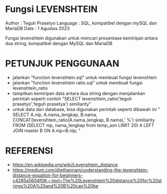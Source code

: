 # Fungsi LEVENSHTEIN

Author     : Teguh Prasetyo
Language   : SQL, kompatibel dengan mySQL dan MariaDB
Date       : 1 Agustus 2023

Fungsi levenshtein digunakan untuk mencari prosentase kemiripan antara dua string, kompatibel dengan MySQL dan MariaDB

# PETUNJUK PENGGUNAAN

- jalankan "function levenshtein.sql" untuk membuat fungsi levenshtein
- jalankan "function levenshtein ratio.sql" untuk membuat fungsi levenshtein_ratio
- tampilkan kemiripan data antara dua string dengan menjalankan perintah seperti contoh "SELECT levenshtein_ratio('teguh prasetyo','teguh prasetya') similiarity"
- untuk data dari database, bisa digunakan perintah seperti dibawah ini
  "
      SELECT 
      	A.nip,
      	A.nama_lengkap,
      	B.nama,
      	CONCAT(levenshtein_ratio(A.nama_lengkap, B.nama),' %') similiarity
      FROM (SELECT nip, nama_lengkap from temp_asn LIMIT 20) A
      LEFT JOIN master B ON A.nip=B.nip;
  "

# REFERENSI

- https://en.wikipedia.org/wiki/Levenshtein_distance
- https://medium.com/@ethannam/understanding-the-levenshtein-distance-equation-for-beginners-c4285a5604f0#:~:text=The%20Levenshtein%20distance%20for%20strings%20A%20and%20B%20can%20be
